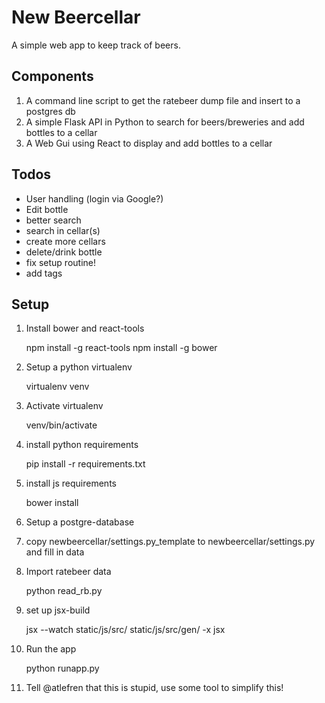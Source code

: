 New Beercellar
==============

A simple web app to keep track of beers.


Components
----------

1. A command line script to get the ratebeer dump file and insert to a postgres db
2. A simple Flask API in Python to search for beers/breweries and add bottles to a cellar
3. A Web Gui using React to display and add bottles to a cellar


Todos
-----
- User handling (login via Google?)
- Edit bottle
- better search
- search in cellar(s)
- create more cellars
- delete/drink bottle
- fix setup routine!
- add tags

Setup
-----

1. Install bower and react-tools
    
    npm install -g react-tools
    npm install -g bower

2. Setup a python virtualenv
    
    virtualenv venv

3. Activate virtualenv

    venv/bin/activate

4. install python requirements
    
    pip install -r requirements.txt

5. install js requirements

    bower install

6. Setup a postgre-database 

7. copy newbeercellar/settings.py_template to newbeercellar/settings.py and fill in data

8. Import ratebeer data
    
    python read_rb.py

9. set up jsx-build
    
     jsx --watch static/js/src/ static/js/src/gen/ -x jsx

10. Run the app
    
    python runapp.py

11. Tell @atlefren that this is stupid, use some tool to simplify this!

